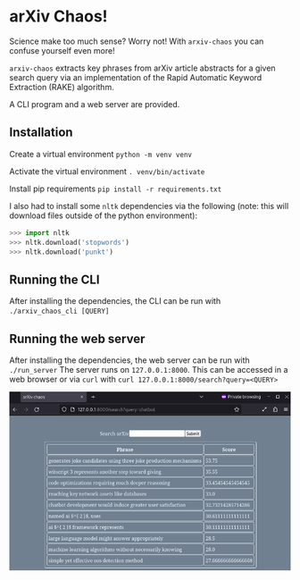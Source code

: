 # arXiv Chaos!
Science make too much sense? Worry not! With `arxiv-chaos` you can confuse yourself even more!

`arxiv-chaos` extracts key phrases from arXiv article abstracts for a given search query via an implementation of the Rapid Automatic Keyword Extraction (RAKE) algorithm.

A CLI program and a web server are provided.


## Installation
Create a virtual environment
`python -m venv venv`

Activate the virtual environment
`. venv/bin/activate`

Install pip requirements
`pip install -r requirements.txt`

I also had to install some `nltk` dependencies via the following (note: this will download files outside of the python environment):
```python
>>> import nltk
>>> nltk.download('stopwords')
>>> nltk.download('punkt')
```


## Running the CLI
After installing the dependencies, the CLI can be run with
`./arxiv_chaos_cli [QUERY]`


## Running the web server
After installing the dependencies, the web server can be run with
`./run_server`
The server runs on `127.0.0.1:8000`.
This can be accessed in a web browser or via `curl` with
`curl 127.0.0.1:8000/search?query=<QUERY>`

![Screenshot](./assets/screenshot.png)

